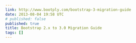 ```yaml
---
link: http://www.bootply.com/bootstrap-3-migration-guide
date: 2013-08-04 19:58 UTC
# published: false
published: true
title: Bootstrap 2.x to 3.0 Migration Guide
tags: []
---
```



